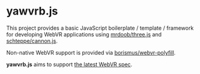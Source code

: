 # yawvrb.js

This project provides a basic JavaScript boilerplate / template / framework for developing WebVR applications using [mrdoob/three.js](https://github.com/mrdoob/three.js) and [schteppe/cannon.js](https://github.com/schteppe/cannon.js).

Non-native WebVR support is provided via [borismus/webvr-polyfill](https://github.com/borismus/webvr-polyfill).

**yawvrb.js** aims to support [the latest WebVR spec](https://w3c.github.io/webvr/).
